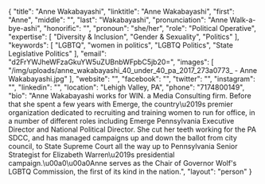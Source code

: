 {
  "title": "Anne Wakabayashi",
  "linktitle": "Anne Wakabayashi",
  "first": "Anne",
  "middle": "",
  "last": "Wakabayashi",
  "pronunciation": "Anne Walk-a-bye-ashi",
  "honorific": "",
  "pronoun": "she/her",
  "role": "Political Operative",
  "expertise": [
    "Diversity & Inclusion",
    "Gender & Sexuality",
    "Politics"
  ],
  "keywords": [
    "LGBTQ",
    "women in politics",
    "LGBTQ Politics",
    "State Legislative Politics"
  ],
  "email": "d2FrYWJheWFzaGkuYW5uZUBnbWFpbC5jb20=",
  "images": [
    "/img/uploads/anne_wakabayashi_40_under_40_pa_2017_273a0773_ - Anne Wakabayashi.jpg"
  ],
  "website": "",
  "facebook": "",
  "twitter": "",
  "instagram": "",
  "linkedin": "",
  "location": "Lehigh Valley, PA",
  "phone": "7174800149",
  "bio": "Anne Wakabayashi works for WIN. a Media Consulting firm. Before that she spent a few years with Emerge, the country\u2019s premier organization dedicated to recruiting and training women to run for office, in a number of different roles including Emerge Pennsylvania Executive Director and  National Political Director. She cut her teeth working for the PA SDCC, and has managed campaigns up and down the ballot from city council, to State Supreme Court all the way up to Pennsylvania Senior Strategist for Elizabeth Warren\u2019s presidential campaign.\u00a0\u00a0Anne serves as the Chair of Governor Wolf's LGBTQ Commission, the first of its kind in the nation.",
  "layout": "person"
}

